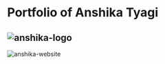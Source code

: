 # Portfolio of Anshika Tyagi

![anshika-logo](https://github.com/user-attachments/assets/5b0dad1b-b7bc-4159-b7a7-0145839935eb)
---
![anshika-website](https://github.com/user-attachments/assets/6d9c0e05-3feb-4ba8-861b-405e3b2b3491)

